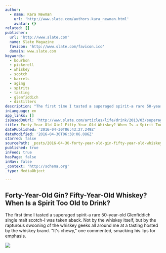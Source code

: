 ```yaml
---
author:
  - name: Kara Newman
    url: 'http://www.slate.com/authors.kara_newman.html'
    avatar: {}
related: []
publisher:
  url: 'http://www.slate.com'
  name: Slate Magazine
  favicon: 'http://www.slate.com/favicon.ico'
  domain: www.slate.com
keywords:
  - bourbon
  - pickerell
  - whiskey
  - scotch
  - barrels
  - aging
  - spirits
  - tasting
  - glenfiddich
  - distillers
description: "The first time I tasted a superaged spirit-a rare 50-year-old Glenfiddich single malt scotch-I was taken aback. Not by the whiskey itself, but by the rapturous swooning of the whiskey geeks all around me at a tasting hosted by the whiskey brand. \"It's chewy,\" one commented, smacking his lips for emphasis."
inLanguage: en
app_links: []
isBasedOnUrl: 'http://www.slate.com/articles/life/drink/2013/03/superaged_spirits_how_old_is_too_old_for_whiskey_gin_and_chartreuse.html'
title: Forty-Year-Old Gin? Fifty-Year-Old Whiskey? When Is a Spirit Too Old to Drink?
datePublished: '2016-04-30T06:43:27.249Z'
dateModified: '2016-04-30T06:38:06.086Z'
starred: false
sourcePath: _posts/2016-04-30-forty-year-old-gin-fifty-year-old-whiskey-when-is-a-spirit.md
published: true
inFeed: true
hasPage: false
inNav: false
_context: 'http://schema.org'
_type: MediaObject

---
```

<article style=""><h1>Forty-Year-Old Gin? Fifty-Year-Old Whiskey? When Is a Spirit Too Old to Drink?</h1><p>The first time I tasted a superaged spirit-a rare 50-year-old Glenfiddich single malt scotch-I was taken aback. Not by the whiskey itself, but by the rapturous swooning of the whiskey geeks all around me at a tasting hosted by the whiskey brand. "It's chewy," one commented, smacking his lips for emphasis.</p><img src="http://www.slate.com/content/dam/slate/articles/life/drink/2013/03/130307_DRINK_Suntory50Year.jpg/_jcr_content/renditions/cq5dam.web.1280.1280.jpeg" /></article>